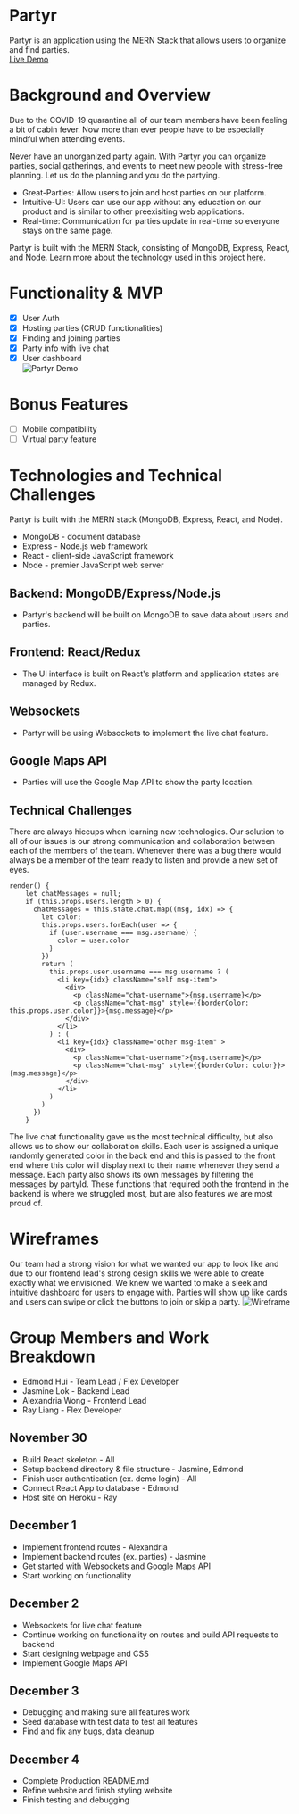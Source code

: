 # Partyr
Partyr is an application using the MERN Stack that allows users to organize and find parties.  
[Live Demo](https://partyr-app.herokuapp.com/#/)

# Background and Overview  
Due to the COVID-19 quarantine all of our team members have been feeling a bit of cabin fever. Now more than ever people have to be especially mindful when attending events.  

Never have an unorganized party again. With Partyr you can organize parties, social gatherings, and events to meet new people with stress-free planning. Let us do the planning and you do the partying.

* Great-Parties: Allow users to join and host parties on our platform.
* Intuitive-UI: Users can use our app without any education on our product and is similar to other preexisiting web applications.
* Real-time: Communication for parties update in real-time so everyone stays on the same page. 

Partyr is built with the MERN Stack, consisting of MongoDB, Express, React, and Node. Learn more about the technology used in this project [here](https://github.com/edmondthui/partyr/wiki/Technologies-and-Technical-Challenges).

# Functionality & MVP
- [x] User Auth
- [x] Hosting parties (CRUD functionalities)
- [x] Finding and joining parties
- [x] Party info with live chat
- [x] User dashboard  
![Partyr Demo](https://i.imgur.com/QLGiL8s.gif)

# Bonus Features
- [ ] Mobile compatibility 
- [ ] Virtual party feature

# Technologies and Technical Challenges
Partyr is built with the MERN stack (MongoDB, Express, React, and Node).

* MongoDB - document database
* Express - Node.js web framework
* React - client-side JavaScript framework
* Node - premier JavaScript web server

## Backend: MongoDB/Express/Node.js
* Partyr's backend will be built on MongoDB to save data about users and parties.

## Frontend: React/Redux
* The UI interface is built on React's platform and application states are managed by Redux.

## Websockets
* Partyr will be using Websockets to implement the live chat feature. 

## Google Maps API
* Parties will use the Google Map API to show the party location.

## Technical Challenges
There are always hiccups when learning new technologies. Our solution to all of our issues is our strong communication and collaboration between each of the members of the team. Whenever there was a bug there would always be a member of the team ready to listen and provide a new set of eyes.  

```
render() {
    let chatMessages = null;
    if (this.props.users.length > 0) {
      chatMessages = this.state.chat.map((msg, idx) => {
        let color;
        this.props.users.forEach(user => {
          if (user.username === msg.username) {
            color = user.color
          }
        })
        return (
          this.props.user.username === msg.username ? (
            <li key={idx} className="self msg-item">
              <div>
                <p className="chat-username">{msg.username}</p>
                <p className="chat-msg" style={{borderColor: this.props.user.color}}>{msg.message}</p>
              </div>
            </li>
          ) : (
            <li key={idx} className="other msg-item" >
              <div>
                <p className="chat-username">{msg.username}</p>
                <p className="chat-msg" style={{borderColor: color}}>{msg.message}</p>
              </div>
            </li>
          )
        )
      })
    }
```


The live chat functionality gave us the most technical difficulty, but also allows us to show our collaboration skills. Each user is assigned a unique randomly generated color in the back end and this is passed to the front end where this color will display next to their name whenever they send a message. Each party also shows its own messages by filtering the messages by partyId. These functions that required both the frontend in the backend is where we struggled most, but are also features we are most proud of.

# Wireframes
Our team had a strong vision for what we wanted our app to look like and due to our frontend lead's strong design skills we were able to create exactly what we envisioned. We knew we wanted to make a sleek and intuitive dashboard for users to engage with. Parties will show up like cards and users can swipe or click the buttons to join or skip a party.
![Wireframe](https://i.imgur.com/PCmKYf1.png)

# Group Members and Work Breakdown
* Edmond Hui - Team Lead / Flex Developer
* Jasmine Lok - Backend Lead
* Alexandria Wong - Frontend Lead
* Ray Liang - Flex Developer

## November 30 
* Build React skeleton - All
* Setup backend directory & file structure - Jasmine, Edmond 
* Finish user authentication (ex. demo login) - All
* Connect React App to database - Edmond
* Host site on Heroku - Ray

## December 1 
* Implement frontend routes - Alexandria
* Implement backend routes (ex. parties) - Jasmine 
* Get started with Websockets and Google Maps API
* Start working on functionality

## December 2
* Websockets for live chat feature 
* Continue working on functionality on routes and build API requests to backend
* Start designing webpage and CSS
* Implement Google Maps API 

## December 3
* Debugging and making sure all features work
* Seed database with test data to test all features
* Find and fix any bugs, data cleanup

## December 4
* Complete Production README.md
* Refine website and finish styling website
* Finish testing and debugging
